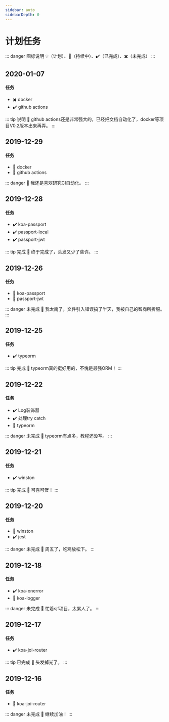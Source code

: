 ```yaml
---
sidebar: auto
sidebarDepth: 0
---
```

# 计划任务

::: danger 图标说明
:bulb:（计划）、:bicyclist:（持续中）、:heavy_check_mark:（已完成）、:heavy_multiplication_x:（未完成）
:::

## 2020-01-07
#### 任务
- :heavy_multiplication_x: docker
- :heavy_check_mark: github actions

::: tip 说明 
:loudspeaker: github actions还是非常强大的，已经把文档自动化了，docker等项目V0.2版本出来再弄。
:::

## 2019-12-29
#### 任务
- :bicyclist: docker
- :bicyclist: github actions

::: danger 
:loudspeaker: 我还是喜欢研究CI自动化。
:::

## 2019-12-28
#### 任务
- :heavy_check_mark: koa-passport
- :heavy_check_mark: passport-local
- :heavy_check_mark: passport-jwt

::: tip 完成
:loudspeaker: 终于完成了，头发又少了些许。
:::

## 2019-12-26
#### 任务
- :bicyclist: koa-passport
- :bicyclist: passport-jwt

::: danger 未完成
:slightly_frowning_face: 我太南了，文件引入错误搞了半天，我被自己的智商所折服。
:::

## 2019-12-25
#### 任务
- :heavy_check_mark: typeorm

::: tip 完成
:loudspeaker: typeorm真的挺好用的，不愧是最强ORM！
:::

## 2019-12-22
#### 任务
- :heavy_check_mark: Log装饰器
- :heavy_check_mark: 处理try catch
- :bicyclist: typeorm

::: danger 未完成
:slightly_frowning_face: typeorm有点多，教程还没写。
:::

## 2019-12-21
#### 任务
- :heavy_check_mark: winston

::: tip 完成
:loudspeaker: 可喜可贺！
:::

## 2019-12-20
#### 任务
- :bicyclist: winston
- :heavy_check_mark: jest

::: danger 未完成
:slightly_frowning_face: 周五了，吃鸡放松下。
:::

## 2019-12-18
#### 任务
- :heavy_check_mark: koa-onerror
- :bicyclist: koa-logger

::: danger 未完成
:slightly_frowning_face: 忙着sjf项目，太累人了。
:::

## 2019-12-17
#### 任务
- :heavy_check_mark: koa-joi-router

::: tip 已完成
:loudspeaker: 头发掉光了。
:::

## 2019-12-16
#### 任务
- :bicyclist: koa-joi-router

::: danger 未完成
:slightly_frowning_face: 继续加油！
:::